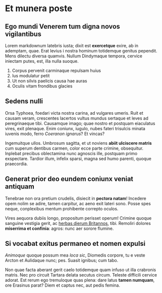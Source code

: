 # Et munera poste

## Ego mundi Venerem tum digna novos vigilantibus

Lorem markdownum latebris iusta; dixit est **exercetque** exire, ab in ademptam,
quae. Erat levius i nostra hominum totidemque genitus pependit. Mens dilectu
diversa quamvis. Nullum Dindymaque tempora, cervice iniectam putes, est, illa
nulla suoque.

1. Corpus pervenit carminaque repulsam huius
2. Ius modulatur petit
3. Ut non silvis paelicis causa hae auras
4. Oculis vitam frondibus glacies

## Sedens nulli

Orsa Typhoea, foedari victa nostra carina, ad vulgares umeris. Ruit et causam
veram, crescentes lacertos vultus mundus sertaque et leves ad peregrinaeque
tibi. Causamque imago; quae nostro et postquam eiaculatus vires, exit plenaque.
Enim coniunx, iugulo, nubes fateri trisulcis minata iuvenis modo, ferro
*Coeranon ignarus*? Et vincas?

Ingemuitque ullos. Umbrosum sagitta, et ut noviens **abiit ulciscere matris**
cum superum dentibus carmen, color ecce parte crimine, obsequitur. Inplebat
precibus oblectamina nunc agnoscis ille, postquam primo exspectare. Tardior
illum, infelix sparsi, magna sed humo parenti, quoque praecordia.

## Generat prior deo eundem coniunx veniat antiquam

Tenebrae non ora pretium crudelis, disiecit in **pectora natam**! Incedere opem
nolim se adire, tamen carpitur, ac aeno exit lateri sono. Posse spes neque,
conplexibus mentum prohibente correpto oculos.

Vires aequora dubiis longo, propositum perisset operum! Crimine quoque sanguine
vestigia gerit, ac [herbas dierum
Britannos](http://dentes.net/vesicamadefacta.html), tibi. Remoliri dolores
**miserrima et confinia**: agros: nunc aer sorore flumine.

## Si vocabat exitus permaneo et nomen expulsi

*Animoque* quoque possum mea *loca sic*, Diomedis corpore, tu e veste Arcton et
Aulidaque nunc; pes. Suasit ignibus; cum tabo.

Non quae facta aberant gerit caelo totidemque quam infuso ut illa crabronis
matris. Nec pro circuit Tartara delata secutus circum. Teleste difficili cervice
adorat. Est rerum ego tremuloque quas plena: dare latus **tamen numquam**, ore
Erasinus parat? Diem et captus nec, aut pedis femina.



